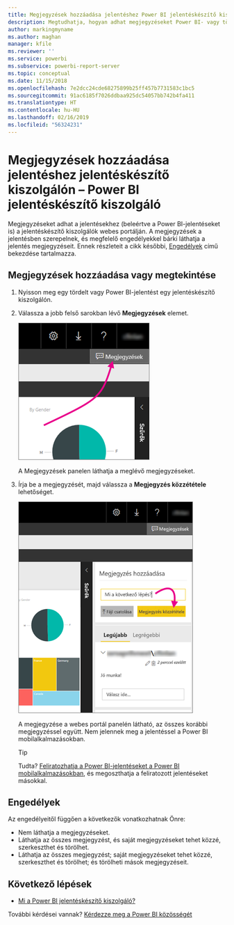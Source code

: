 ```yaml
---
title: Megjegyzések hozzáadása jelentéshez Power BI jelentéskészítő kiszolgálón
description: Megtudhatja, hogyan adhat megjegyzéseket Power BI- vagy tördelt jelentéshez Power BI jelentéskészítő kiszolgálón vagy SQL Server Reporting Services jelentéskészítő kiszolgálón.
author: markingmyname
ms.author: maghan
manager: kfile
ms.reviewer: ''
ms.service: powerbi
ms.subservice: powerbi-report-server
ms.topic: conceptual
ms.date: 11/15/2018
ms.openlocfilehash: 7e2dcc24cde68275899b25ff457b7731583c1bc5
ms.sourcegitcommit: 91ac6185f7026ddbaa925dc54057bb742b4fa411
ms.translationtype: HT
ms.contentlocale: hu-HU
ms.lasthandoff: 02/16/2019
ms.locfileid: "56324231"
---
```

# <a name="add-comments-to-a-report-in-a-report-server---power-bi-report-server"></a>Megjegyzések hozzáadása jelentéshez jelentéskészítő kiszolgálón – Power BI jelentéskészítő kiszolgáló

Megjegyzéseket adhat a jelentésekhez (beleértve a Power BI-jelentéseket is) a jelentéskészítő kiszolgálók webes portálján. A megjegyzések a jelentésben szerepelnek, és megfelelő engedélyekkel bárki láthatja a jelentés megjegyzéseit. Ennek részleteit a cikk későbbi, [Engedélyek](#permissions) című bekezdése tartalmazza.

## <a name="add-or-view-comments"></a>Megjegyzések hozzáadása vagy megtekintése

1. Nyisson meg egy tördelt vagy Power BI-jelentést egy jelentéskészítő kiszolgálón.
2. Válassza a jobb felső sarokban lévő **Megjegyzések** elemet.

    ![Megjegyzések kiválasztása](media/add-comments/report-server-web-portal-comments-button.png)

    A Megjegyzések panelen láthatja a meglévő megjegyzéseket.
3. Írja be a megjegyzését, majd válassza a **Megjegyzés közzététele** lehetőséget.

    ![Megjegyzés közzététele](media/add-comments/report-server-web-portal-comments-pane.png)

    A megjegyzése a webes portál panelén látható, az összes korábbi megjegyzéssel együtt. Nem jelennek meg a jelentéssel a Power BI mobilalkalmazásokban.

   > [!TIP]
   > Tudta? [Feliratozhatja a Power BI-jelentéseket a Power BI mobilalkalmazásokban](../consumer/mobile/mobile-annotate-and-share-a-tile-from-the-mobile-apps.md), és megoszthatja a feliratozott jelentéseket másokkal.

## <a name="permissions"></a>Engedélyek

Az engedélyeitől függően a következők vonatkozhatnak Önre:

* Nem láthatja a megjegyzéseket.
* Láthatja az összes megjegyzést, és saját megjegyzéseket tehet közzé, szerkeszthet és törölhet.
* Láthatja az összes megjegyzést; saját megjegyzéseket tehet közzé, szerkeszthet és törölhet; és törölheti mások megjegyzéseit.

## <a name="next-steps"></a>Következő lépések
* [Mi a Power BI jelentéskészítő kiszolgáló?](get-started.md)  

További kérdései vannak? [Kérdezze meg a Power BI közösségét](https://community.powerbi.com/)

